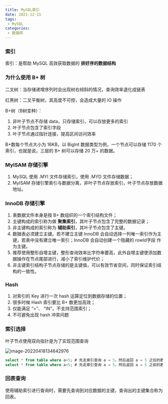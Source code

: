 ```yaml
---
title: MySQL索引
date: 2021-12-15
tags:
 - MySQL
categories:
 - 数据库
---
```


### 索引

索引：是帮助 MySQL 高效获取数据的 **排好序的数据结构**



### 为什么使用 B+ 树

二叉树：当存储递增序列时会出现树右倾斜的情况，查询效率退化成链表

红黑树：二叉平衡树，其高度不可控，会造成大量的 IO 操作

B+树（B树变种）： 

1. 非叶子节点不存储 data，只存储索引，可以存放更多的索引
2. 叶子节点包含了索引字段
3. 叶子节点通过指针连接，提高区间访问效率

B+数每个节点大小为 16KB，以 BigInt 数据类型为例，一个节点可以存储 1170 个索引，也就是说，三层的 B+ 树可以存储 20 万+ 的数据。



### MyISAM 存储引擎

1. MySQL 使用 .MYI 文件存储索引，使用 .MYD 文件存储数据；
2. MyISAM 存储引擎索引与数据分离，非叶子节点存放索引，叶子节点存放数据地址。



### InnoDB 存储引擎

1. 表数据文件本身是按 B+ 数组织的一个索引结构文件；
2. 主键构成的索引称为做 **聚集索引**，其叶子节点包含了完整的数据记录；
3. 非主键构成的索引称为 **辅助索引**，其叶子节点包含了主键。
4. 数据表必须建立主键。若不建立主键 InnoDB 会自动选择一列唯一索引作为主键，若表中没有建立唯一索引；InnoDB 会自动创建一个隐藏的 rowId字段 作为主键。
5. 推荐使用整形自增主键，整形查询效率比字符串要高，此外自增主键使添加数据操作在节点尾部进行，减小了索引维护代价；
6. 非主键索引结构子节点存储的是主键值，可以有效节省空间，同时保证索引结构的一致性。



### Hash

1. 对索引的 Key 进行一次 hash 运算定位到数据存储的位置；
2. 很多时候 Hash 索引要比 B+ 数更加高效；
3. 仅能满足 “=”、 “IN”，不支持范围索引；
4. 不可避免出现 hash 冲突问题



### 索引选择

叶子节点使用双向指针是为了实现范围查询

![image-20220418134642976](http://image.xiaobailx.top/images/20220418134651.png)

```sql
select * from table where a>5; # 先走索引查询 a = 5，然后返回 a = 5 之后的数据
select * from table where a<5; # 先走索引查询 a = 5，然后返回 a = 5 之前的数据
```



### 回表查询

使用辅助索引进行查询时，需要先查询到对应数据的主键，查询出的主键集合称为回表。